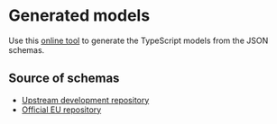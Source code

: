 # Generated models 
Use this [online tool](https://app.quicktype.io/#l=schema) to generate the TypeScript models from the JSON schemas.

## Source of schemas
- [Upstream development repository](https://github.com/ehn-digital-green-development/ehn-dgc-schema)
- [Official EU repository](https://github.com/eu-digital-green-certificates/ehn-dgc-schema)
